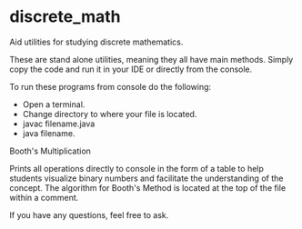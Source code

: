 # discrete_math
Aid utilities for studying discrete mathematics.

These are stand alone utilities, meaning they all have main methods. Simply copy the code and run it in your IDE or directly
from the console. 

To run these programs from console do the following: 
  - Open a terminal.
  - Change directory to where your file is located. 
  - javac filename.java
  - java filename.
 
 Booth's Multiplication
 
 Prints all operations directly to console in the form of a table to help students visualize binary numbers and facilitate 
 the understanding of the concept. The algorithm for Booth's Method is located at the top of the file within a comment. 
 
 If you have any questions, feel free to ask.

